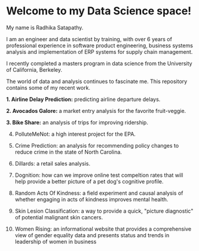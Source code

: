 # Welcome to my Data Science space!

My name is Radhika Satapathy. 

I am an engineer and data scientist by training, with over 6 years of professional experience in software product engineering, business systems analysis and implementation of ERP systems for supply chain management. 

I recently completed a masters program in data science from the University of California, Berkeley. 

The world of data and analysis continues to fascinate me. This repository contains some of my recent work.

__1. Airline Delay Prediction:__ predicting airline departure delays.

__2. Avocados Galore:__ a market entry analysis for the favorite fruit-veggie.
 
__3. Bike Share:__ an analysis of trips for improving ridership. 

4. PolluteMeNot: a high interest project for the EPA.

5. Crime Prediction: an analysis for recommending policy changes to reduce crime in the state of North Carolina.

6. Dillards: a retail sales analysis.

7. Dognition: how can we improve online test compeltion rates that will help provide a better picture of a pet dog's cognitive profile.

8. Random Acts Of Kindness: a field experiment and causal analysis of whether engaging in acts of kindness improves mental health. 

9. Skin Lesion Classification: a way to provide a quick, "picture diagnostic" of potential malignant skin cancers.

10. Women Rising: an informational website that provides a comprehensive view of gender equality data and presents status and trends in leadership of women in business
